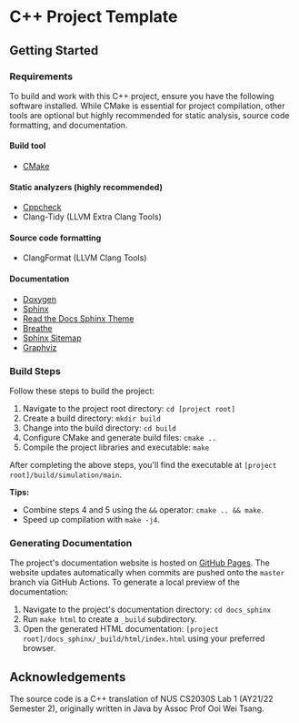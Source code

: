 # C++ Project Template

## Getting Started

### Requirements

To build and work with this C++ project, ensure you have the following software installed. While CMake is essential for project compilation, other tools are optional but highly recommended for static analysis, source code formatting, and documentation.

#### Build tool

- [CMake](https://cmake.org/download/)

#### Static analyzers (highly recommended)

- [Cppcheck](https://cppcheck.sourceforge.io/#download)
- Clang-Tidy (LLVM Extra Clang Tools)

#### Source code formatting

- ClangFormat (LLVM Clang Tools)

#### Documentation

- [Doxygen](https://www.doxygen.nl/download.html)
- [Sphinx](https://www.sphinx-doc.org/en/master/usage/installation.html)
- [Read the Docs Sphinx Theme](https://sphinx-rtd-theme.readthedocs.io/en/stable/installing.html)
- [Breathe](https://breathe.readthedocs.io/en/latest/index.html#download)
- [Sphinx Sitemap](https://sphinx-sitemap.readthedocs.io/en/latest/getting-started.html#installation)
- [Graphviz](https://graphviz.org/download/)

### Build Steps

Follow these steps to build the project:

1. Navigate to the project root directory: `cd [project root]`
2. Create a build directory: `mkdir build`
3. Change into the build directory: `cd build`
4. Configure CMake and generate build files: `cmake ..`
5. Compile the project libraries and executable: `make`

After completing the above steps, you'll find the executable at `[project root]/build/simulation/main`.

**Tips:**

- Combine steps 4 and 5 using the `&&` operator: `cmake .. && make`.
- Speed up compilation with `make -j4`.

### Generating Documentation

The project's documentation website is hosted on [GitHub Pages](https://huizhuansam.github.io/cpp_project_template/). The website updates automatically when commits are pushed onto the `master` branch via GitHub Actions. To generate a local preview of the documentation:

1. Navigate to the project's documentation directory: `cd docs_sphinx`
2. Run `make html` to create a `_build` subdirectory.
3. Open the generated HTML documentation: `[project root]/docs_sphinx/_build/html/index.html` using your preferred browser.

## Acknowledgements

The source code is a C++ translation of NUS CS2030S Lab 1 (AY21/22 Semester 2), originally written in Java by Assoc Prof Ooi Wei Tsang.
